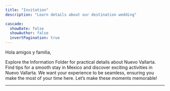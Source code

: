 ```yaml
---
title: "Invitation"
description: "Learn details about our destination wedding"

cascade:
  showDate: false
  showAuthor: false
  invertPagination: true
---
```

Hola amigos y familia,

Explore the Information Folder for practical details about Nuevo Vallarta. Find tips for a smooth stay in Mexico and
discover exciting activities in Nuevo Vallarta. We want your experience to be seamless, ensuring you make the most of your
time here. Let’s make these moments memorable!

---
